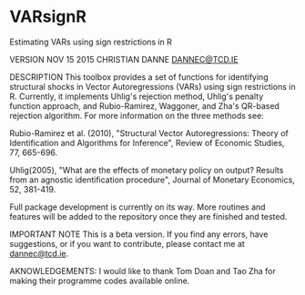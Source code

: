 # VARsignR
Estimating VARs using sign restrictions in R

VERSION NOV 15 2015
CHRISTIAN DANNE
DANNEC@TCD.IE

DESCRIPTION
This toolbox provides a set of functions for identifying structural shocks in Vector Autoregressions (VARs) using sign restrictions in R. Currently, it implements Uhlig's rejection method, Uhlig's penalty function approach, and Rubio-Ramirez, Waggoner, and Zha's QR-based rejection algorithm. For more information on the three methods see: 

Rubio-Ramirez et al. (2010), "Structural Vector Autoregressions: Theory of Identification and Algorithms for Inference", Review of Economic Studies, 77, 665-696.

Uhlig(2005), "What are the effects of monetary policy on output? Results from an agnostic identification procedure", Journal of Monetary Economics, 52, 381-419.

Full package development is currently on its way. More routines and features will be added to the repository once they are finished and tested. 

IMPORTANT NOTE
This is a beta version. If you find any errors, have suggestions, or if you want to contribute, please contact me at dannec@tcd.ie. 

AKNOWLEDGEMENTS: 
I would like to thank Tom Doan and Tao Zha for making their programme codes available online. 
 
